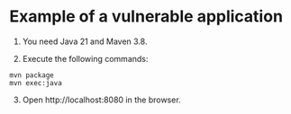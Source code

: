 # Example of a vulnerable application

1. You need Java 21 and Maven 3.8.

2. Execute the following commands:

```
mvn package
mvn exec:java
```

3. Open http://localhost:8080 in the browser.
